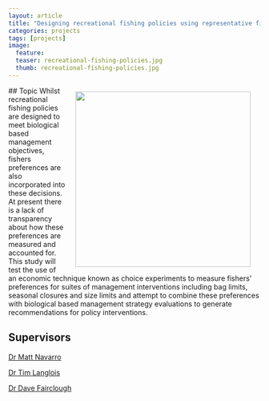 ```yaml
---
layout: article
title: "Designing recreational fishing policies using representative fisher preferences"
categories: projects
tags: [projects]
image:
  feature: 
  teaser: recreational-fishing-policies.jpg
  thumb: recreational-fishing-policies.jpg
---
```

<img src='/images/recreational-fishing-policies.jpg' align='right' width="350" hspace="20" vspace="10">
## Topic
Whilst recreational fishing policies are designed to meet biological based management objectives, fishers preferences are also incorporated into these decisions. At present there is a lack of transparency about how these preferences are measured and accounted for. This study will test the use of an economic technique known as choice experiments to measure fishers' preferences for suites of management interventions including bag limits, seasonal closures and size limits and attempt to combine these preferences with biological based management strategy evaluations to generate recommendations for policy interventions. 

## Supervisors
[Dr Matt Navarro](mailto:matthew.navarro@uwa.edu.au)

[Dr Tim Langlois](mailto:tim.langlois@uwa.edu.au)

[Dr Dave Fairclough](mailto:David.Fairclough@fish.wa.gov.au)
